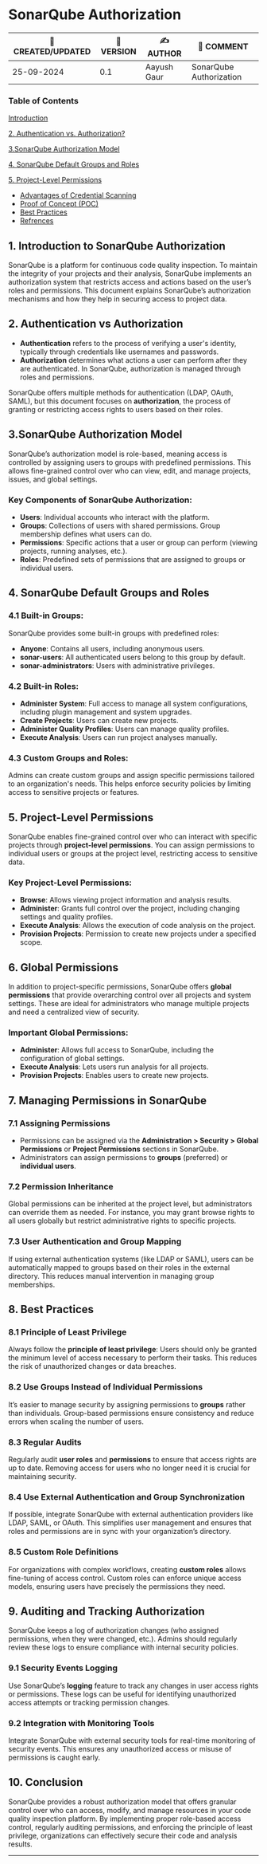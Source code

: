 # SonarQube Authorization

| 📅 CREATED/UPDATED | 📌 VERSION | ✍️ AUTHOR    | 📝 COMMENT                     |
|--------------------|------------|--------------|--------------------------------|
| 25-09-2024         | 0.1       | Aayush Gaur  |  SonarQube Authorization          |

### Table of Contents
[Introduction](#introduction)

[2. Authentication vs. Authorization?](#2-authentication-vs-authorization)

[3.SonarQube Authorization Model](#3-sonarQube-authorization-model)

[4. SonarQube Default Groups and Roles](#4-sonarQube-default-groups-and-roles)

[5. Project-Level Permissions](#5-project-level-permissions)
- [Advantages of Credential Scanning](#advantages-of-credential-scanning)
- [Proof of Concept (POC)](#proof-of-concept-poc)
- [Best Practices](#best-practices)
- [Refrences](#refrences)

## 1. Introduction to SonarQube Authorization
SonarQube is a platform for continuous code quality inspection. To maintain the integrity of your projects and their analysis, SonarQube implements an authorization system that restricts access and actions based on the user’s roles and permissions. This document explains SonarQube’s authorization mechanisms and how they help in securing access to project data.

## 2. Authentication vs Authorization
- **Authentication** refers to the process of verifying a user's identity, typically through credentials like usernames and passwords.
- **Authorization** determines what actions a user can perform after they are authenticated. In SonarQube, authorization is managed through roles and permissions.

SonarQube offers multiple methods for authentication (LDAP, OAuth, SAML), but this document focuses on **authorization**, the process of granting or restricting access rights to users based on their roles.

## 3.SonarQube Authorization Model
SonarQube’s authorization model is role-based, meaning access is controlled by assigning users to groups with predefined permissions. This allows fine-grained control over who can view, edit, and manage projects, issues, and global settings.

### Key Components of SonarQube Authorization:
- **Users**: Individual accounts who interact with the platform.
- **Groups**: Collections of users with shared permissions. Group membership defines what users can do.
- **Permissions**: Specific actions that a user or group can perform (viewing projects, running analyses, etc.).
- **Roles**: Predefined sets of permissions that are assigned to groups or individual users. 

## 4. SonarQube Default Groups and Roles

### 4.1 Built-in Groups:
SonarQube provides some built-in groups with predefined roles:
- **Anyone**: Contains all users, including anonymous users.
- **sonar-users**: All authenticated users belong to this group by default.
- **sonar-administrators**: Users with administrative privileges.

### 4.2 Built-in Roles:
- **Administer System**: Full access to manage all system configurations, including plugin management and system upgrades.
- **Create Projects**: Users can create new projects.
- **Administer Quality Profiles**: Users can manage quality profiles.
- **Execute Analysis**: Users can run project analyses manually.

### 4.3 Custom Groups and Roles:
Admins can create custom groups and assign specific permissions tailored to an organization's needs. This helps enforce security policies by limiting access to sensitive projects or features.

## 5. Project-Level Permissions

SonarQube enables fine-grained control over who can interact with specific projects through **project-level permissions**. You can assign permissions to individual users or groups at the project level, restricting access to sensitive data.

### Key Project-Level Permissions:
- **Browse**: Allows viewing project information and analysis results.
- **Administer**: Grants full control over the project, including changing settings and quality profiles.
- **Execute Analysis**: Allows the execution of code analysis on the project.
- **Provision Projects**: Permission to create new projects under a specified scope.

## 6. Global Permissions
In addition to project-specific permissions, SonarQube offers **global permissions** that provide overarching control over all projects and system settings. These are ideal for administrators who manage multiple projects and need a centralized view of security.

### Important Global Permissions:
- **Administer**: Allows full access to SonarQube, including the configuration of global settings.
- **Execute Analysis**: Lets users run analysis for all projects.
- **Provision Projects**: Enables users to create new projects.

## 7. Managing Permissions in SonarQube
### 7.1 Assigning Permissions
- Permissions can be assigned via the **Administration > Security > Global Permissions** or **Project Permissions** sections in SonarQube.
- Administrators can assign permissions to **groups** (preferred) or **individual users**.

### 7.2 Permission Inheritance
Global permissions can be inherited at the project level, but administrators can override them as needed. For instance, you may grant browse rights to all users globally but restrict administrative rights to specific projects.

### 7.3 User Authentication and Group Mapping
If using external authentication systems (like LDAP or SAML), users can be automatically mapped to groups based on their roles in the external directory. This reduces manual intervention in managing group memberships.

## 8. Best Practices

### 8.1 Principle of Least Privilege
Always follow the **principle of least privilege**: Users should only be granted the minimum level of access necessary to perform their tasks. This reduces the risk of unauthorized changes or data breaches.

### 8.2 Use Groups Instead of Individual Permissions
It’s easier to manage security by assigning permissions to **groups** rather than individuals. Group-based permissions ensure consistency and reduce errors when scaling the number of users.

### 8.3 Regular Audits
Regularly audit **user roles** and **permissions** to ensure that access rights are up to date. Removing access for users who no longer need it is crucial for maintaining security.

### 8.4 Use External Authentication and Group Synchronization
If possible, integrate SonarQube with external authentication providers like LDAP, SAML, or OAuth. This simplifies user management and ensures that roles and permissions are in sync with your organization’s directory.

### 8.5 Custom Role Definitions
For organizations with complex workflows, creating **custom roles** allows fine-tuning of access control. Custom roles can enforce unique access models, ensuring users have precisely the permissions they need.

## 9. Auditing and Tracking Authorization
SonarQube keeps a log of authorization changes (who assigned permissions, when they were changed, etc.). Admins should regularly review these logs to ensure compliance with internal security policies.

### 9.1 Security Events Logging
Use SonarQube’s **logging** feature to track any changes in user access rights or permissions. These logs can be useful for identifying unauthorized access attempts or tracking permission changes.

### 9.2 Integration with Monitoring Tools
Integrate SonarQube with external security tools for real-time monitoring of security events. This ensures any unauthorized access or misuse of permissions is caught early.

## 10. Conclusion
SonarQube provides a robust authorization model that offers granular control over who can access, modify, and manage resources in your code quality inspection platform. By implementing proper role-based access control, regularly auditing permissions, and enforcing the principle of least privilege, organizations can effectively secure their code and analysis results.

---
